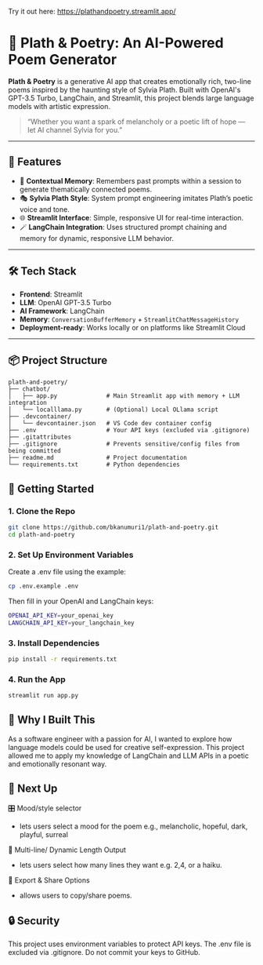 Try it out here: https://plathandpoetry.streamlit.app/

# 📝 Plath & Poetry: An AI-Powered Poem Generator

**Plath & Poetry** is a generative AI app that creates emotionally rich, two-line poems inspired by the haunting style of Sylvia Plath. Built with OpenAI's GPT-3.5 Turbo, LangChain, and Streamlit, this project blends large language models with artistic expression.

> “Whether you want a spark of melancholy or a poetic lift of hope — let AI channel Sylvia for you.”

---

## 🚀 Features

- 🧠 **Contextual Memory**: Remembers past prompts within a session to generate thematically connected poems.
- 🎭 **Sylvia Plath Style**: System prompt engineering imitates Plath’s poetic voice and tone.
- 🌐 **Streamlit Interface**: Simple, responsive UI for real-time interaction.
- 🪄 **LangChain Integration**: Uses structured prompt chaining and memory for dynamic, responsive LLM behavior.

---

## 🛠 Tech Stack

- **Frontend**: Streamlit
- **LLM**: OpenAI GPT-3.5 Turbo
- **AI Framework**: LangChain
- **Memory**: `ConversationBufferMemory` + `StreamlitChatMessageHistory`
- **Deployment-ready**: Works locally or on platforms like Streamlit Cloud

---

## 📦 Project Structure

```text
plath-and-poetry/
├── chatbot/
│   ├── app.py              # Main Streamlit app with memory + LLM integration
│   └── localllama.py       # (Optional) Local OLlama script
├── .devcontainer/
│   └── devcontainer.json   # VS Code dev container config
├── .env                    # Your API keys (excluded via .gitignore)
├── .gitattributes
├── .gitignore              # Prevents sensitive/config files from being committed
├── readme.md               # Project documentation
└── requirements.txt        # Python dependencies
```

## 🧪 Getting Started

### 1. Clone the Repo

```bash
git clone https://github.com/bkanumuri1/plath-and-poetry.git
cd plath-and-poetry
```

### 2. Set Up Environment Variables

Create a .env file using the example:

```bash
cp .env.example .env
```

Then fill in your OpenAI and LangChain keys:

```bash
OPENAI_API_KEY=your_openai_key
LANGCHAIN_API_KEY=your_langchain_key
```

### 3. Install Dependencies

```bash
pip install -r requirements.txt
```

### 4. Run the App

```bash
streamlit run app.py
```

## 🎯 Why I Built This

As a software engineer with a passion for AI, I wanted to explore how language models could be used for creative self-expression. This project allowed me to apply my knowledge of LangChain and LLM APIs in a poetic and emotionally resonant way.

## 🧠 Next Up

🎛 Mood/style selector

- lets users select a mood for the poem e.g., melancholic, hopeful, dark, playful, surreal

📜 Multi-line/ Dynamic Length Output

- lets users select how many lines they want e.g. 2,4, or a haiku.

🔗 Export & Share Options

- allows users to copy/share poems.

## 🔒 Security

This project uses environment variables to protect API keys. The .env file is excluded via .gitignore. Do not commit your keys to GitHub.
